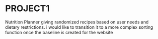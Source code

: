 # PROJECT1
Nutrition Planner
giving randomized recipes based on user needs and dietary restrictions. i would like to transition it to a more complex sorting function once the baseline is created for the website